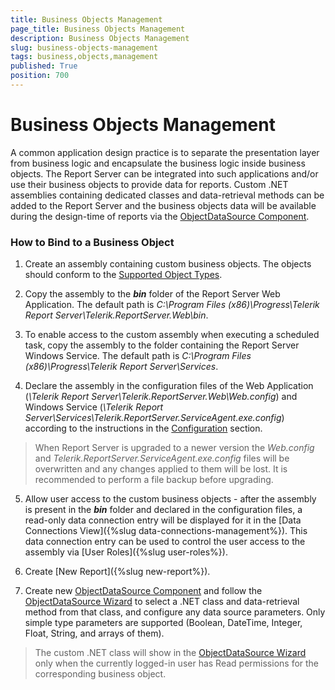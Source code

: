 ```yaml
---
title: Business Objects Management
page_title: Business Objects Management
description: Business Objects Management
slug: business-objects-management
tags: business,objects,management
published: True
position: 700
---
```


# Business Objects Management



A common application design practice is to separate the presentation layer from business logic and encapsulate the business logic inside business objects. The Report Server can be integrated into such applications and/or use their business objects to provide data for reports. Custom .NET assemblies containing dedicated classes and data-retrieval methods can be added to the Report Server and the business objects data will be available during the design-time of reports via the [ObjectDataSource Component](https://docs.telerik.com/reporting/objectdatasource).

### How to Bind to a Business Object

1. Create an assembly containing custom business objects. The objects should conform to the [Supported Object Types](https://docs.telerik.com/reporting/objectdatasource#supported-object-types).

2. Copy the assembly to the **_bin_** folder of the Report Server Web Application. The default path is _C:\Program Files (x86)\Progress\Telerik Report Server\Telerik.ReportServer.Web\bin_.

3. To enable access to the custom assembly when executing a scheduled task, copy the assembly to the folder containing the Report Server Windows Service. The default path is _C:\Program Files (x86)\Progress\Telerik Report Server\Services_.

4. Declare the assembly in the configuration files of the Web Application (_\Telerik Report Server\Telerik.ReportServer.Web\Web.config_) and Windows Service (_\Telerik Report Server\Services\Telerik.ReportServer.ServiceAgent.exe.config_) according to the instructions in the [Configuration](https://docs.telerik.com/reporting/objectdatasource#configuration) section.
>When Report Server is upgraded to a newer version the _Web.config_ and _Telerik.ReportServer.ServiceAgent.exe.config_ files will be overwritten and any changes applied to them will be lost. It is recommended to perform a file backup before upgrading.

5. Allow user access to the custom business objects - after the assembly is present in the **_bin_** folder and declared in the configuration files, a read-only data connection entry will be displayed for it in the [Data Connections View]({%slug data-connections-management%}). This data connection entry can be used to control the user access to the assembly via [User Roles]({%slug user-roles%}).

6. Create [New Report]({%slug new-report%}).

7. Create new [ObjectDataSource Component](https://docs.telerik.com/reporting/objectdatasource) and follow the [ObjectDataSource Wizard](https://docs.telerik.com/reporting/objectdatasource-wizard) to select a .NET class and data-retrieval method from that class, and configure any data source parameters. Only simple type parameters are supported (Boolean, DateTime, Integer, Float, String, and arrays of them).
>The custom .NET class will show in the [ObjectDataSource Wizard](https://docs.telerik.com/reporting/objectdatasource-wizard) only when the currently logged-in user has Read permissions for the corresponding business object.

